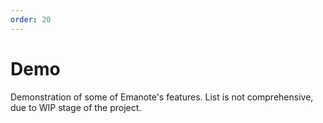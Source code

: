 ```yaml
---
order: 20
---
```


# Demo

Demonstration of some of Emanote's features. List is not comprehensive, due to WIP stage of the project.
